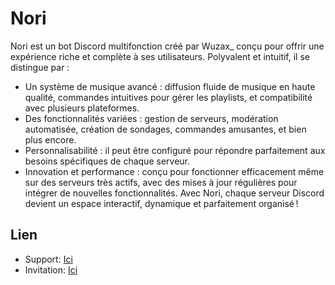 
# Nori

Nori est un bot Discord multifonction créé par Wuzax_ conçu pour offrir une expérience riche et complète à ses utilisateurs. Polyvalent et intuitif, il se distingue par :

- Un système de musique avancé : diffusion fluide de musique en haute qualité, commandes intuitives pour gérer les playlists, et compatibilité avec plusieurs plateformes.
- Des fonctionnalités variées : gestion de serveurs, modération automatisée, création de sondages, commandes amusantes, et bien plus encore.
- Personnalisabilité : il peut être configuré pour répondre parfaitement aux besoins spécifiques de chaque serveur.
- Innovation et performance : conçu pour fonctionner efficacement même sur des serveurs très actifs, avec des mises à jour régulières pour intégrer de nouvelles fonctionnalités.
Avec Nori, chaque serveur Discord devient un espace interactif, dynamique et parfaitement organisé !

## Lien
- Support: [Ici](https://discord.gg/TN2RDVgpzR)
- Invitation: [Ici](https://discord.com/oauth2/authorize?&client_id=1288185032082460774&scope=applications.commands+bot&permissions=8)

